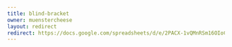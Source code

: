 ```yaml
---
title: blind-bracket
owner: muenstercheese
layout: redirect
redirect: https://docs.google.com/spreadsheets/d/e/2PACX-1vQMnRSm16OIoCOZ6B97BJ9mk0W8NtmxBZLrK7JwbXXNtqQ3FmgPKp6M_-Yh5yJd73QfZabTQhC1jyY0/pubhtml?gid=1772486654&single=true
---
```

